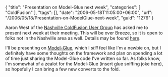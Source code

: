 {
	"title": "Presentation on Model-Glue next week",
	"categories": [
		"ColdFusion"
	],
	"tags": [],
	"date": "2006-05-18T11:05:00+06:00",
	"url": "/2006/05/18/Presentation-on-ModelGlue-next-week",
	"guid": "1276"
}

Aaron West of the <a href="http://www.ncfug.com/">Nashville ColdFusion User Group</a> has asked me to present next week at their meeting. This will be over Breeze, so it is open to folks not in the Nashville area as well. Details may be found <a href="http://www.ncfug.com/index.cfm?fuseaction=dspMeetingInfo">here</a>.

I'll be presenting on <a href="http://www.model-glue.com">Model-Glue</a>, which I <i>still</i> feel like I'm a newbie on, but I definitely have some thoughts on the framework and plan on spending a lot of time just sharing the Model-Glue code I've written so far. As folks know, I'm somewhat of a zealot for the Model-Glue (insert glue sniffing joke here), so hopefully I can bring a few new converts to the fold.